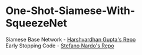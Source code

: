 # One-Shot-Siamese-With-SqueezeNet

Siamese Base Network - [Harshvardhan Gupta's Repo](https://github.com/harveyslash/Facial-Similarity-with-Siamese-Networks-in-Pytorch)  
Early Stopping Code - [Stefano Nardo's Repo](https://gist.github.com/stefanonardo/693d96ceb2f531fa05db530f3e21517d#file-early_stopping-py)  
